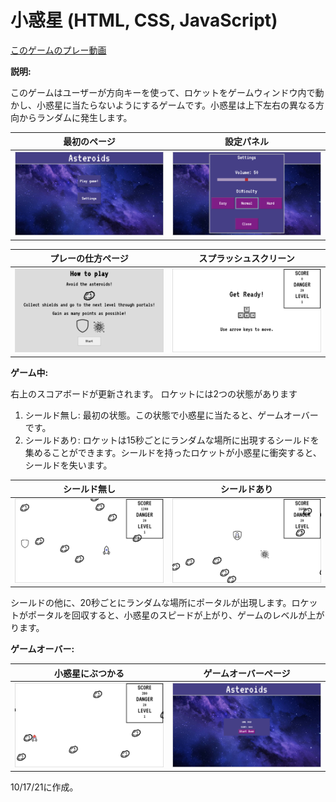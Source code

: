 # 小惑星 (HTML, CSS, JavaScript)

[このゲームのプレー動画](https://www.youtube.com/watch?v=Znd7PBQw9Hs)

**説明:**

このゲームはユーザーが方向キーを使って、ロケットをゲームウィンドウ内で動かし、小惑星に当たらないようにするゲームです。小惑星は上下左右の異なる方向からランダムに発生します。

| 最初のページ | 設定パネル |
| ------ | ------ |
|<img src="space_photos/landing.png" width="470"/>|<img src="space_photos/settings.png" width="470"/>|

| プレーの仕方ページ | スプラッシュスクリーン |
| ------ | ------ |
|<img src="space_photos/how_to_play.png" width="470"/>|<img src="space_photos/get_ready.png" width="470"/>|

**ゲーム中:**

右上のスコアボードが更新されます。 
ロケットには2つの状態があります
1. シールド無し: 最初の状態。この状態で小惑星に当たると、ゲームオーバーです。
2. シールドあり: ロケットは15秒ごとにランダムな場所に出現するシールドを集めることができます。シールドを持ったロケットが小惑星に衝突すると、シールドを失います。

| シールド無し | シールドあり |
| ------ | ------ |
|<img src="space_photos/shield_appear.png" width="470"/>|<img src="space_photos/shield_portal.png" width="470"/>|

シールドの他に、20秒ごとにランダムな場所にポータルが出現します。ロケットがポータルを回収すると、小惑星のスピードが上がり、ゲームのレベルが上がります。

**ゲームオーバー:**

| 小惑星にぶつかる | ゲームオーバーページ |
| ------ | ------ |
|<img src="space_photos/hit.png" width="470"/>|<img src="space_photos/game_over.png" width="470"/>|

10/17/21に作成。
